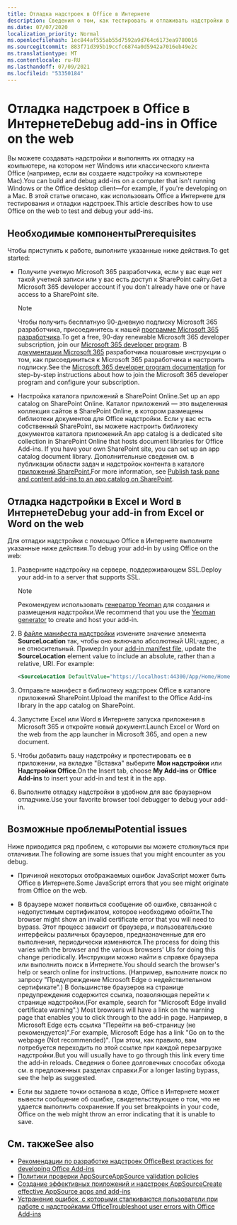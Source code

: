 ```yaml
---
title: Отладка надстроек в Office в Интернете
description: Сведения о том, как тестировать и отлаживать надстройки в Office в Интернете.
ms.date: 07/07/2020
localization_priority: Normal
ms.openlocfilehash: 1ec844af555ab55d7592a9d764c6173ea9780016
ms.sourcegitcommit: 883f71d395b19ccfc6874a0d5942a7016eb49e2c
ms.translationtype: MT
ms.contentlocale: ru-RU
ms.lasthandoff: 07/09/2021
ms.locfileid: "53350184"
---
```

# <a name="debug-add-ins-in-office-on-the-web"></a><span data-ttu-id="4c489-103">Отладка надстроек в Office в Интернете</span><span class="sxs-lookup"><span data-stu-id="4c489-103">Debug add-ins in Office on the web</span></span>

<span data-ttu-id="4c489-104">Вы можете создавать надстройки и выполнять их отладку на компьютере, на котором нет Windows или классического клиента Office (например, если вы создаете надстройку на компьютере Mac).</span><span class="sxs-lookup"><span data-stu-id="4c489-104">You can build and debug add-ins on a computer that isn't running Windows or the Office desktop client&mdash;for example, if you're developing on a Mac.</span></span> <span data-ttu-id="4c489-105">В этой статье описано, как использовать Office а Интернете для тестирования и отладки надстроек.</span><span class="sxs-lookup"><span data-stu-id="4c489-105">This article describes how to use Office on the web to test and debug your add-ins.</span></span> 

## <a name="prerequisites"></a><span data-ttu-id="4c489-106">Необходимые компоненты</span><span class="sxs-lookup"><span data-stu-id="4c489-106">Prerequisites</span></span>

<span data-ttu-id="4c489-107">Чтобы приступить к работе, выполните указанные ниже действия.</span><span class="sxs-lookup"><span data-stu-id="4c489-107">To get started:</span></span>

- <span data-ttu-id="4c489-108">Получите учетную Microsoft 365 разработчика, если у вас еще нет такой учетной записи или у вас есть доступ к SharePoint сайту.</span><span class="sxs-lookup"><span data-stu-id="4c489-108">Get a Microsoft 365 developer account if you don't already have one or have access to a SharePoint site.</span></span>

  > [!NOTE]
  > <span data-ttu-id="4c489-109">Чтобы получить бесплатную 90-дневную подписку Microsoft 365 разработчика, присоединитесь к нашей [программе Microsoft 365 разработчика](https://developer.microsoft.com/office/dev-program).</span><span class="sxs-lookup"><span data-stu-id="4c489-109">To get a free, 90-day renewable Microsoft 365 developer subscription, join our [Microsoft 365 developer program](https://developer.microsoft.com/office/dev-program).</span></span> <span data-ttu-id="4c489-110">В [документации Microsoft 365](/office/developer-program/office-365-developer-program) разработчика пошаговые инструкции о том, как присоединиться к Microsoft 365 разработчика и настроить подписку.</span><span class="sxs-lookup"><span data-stu-id="4c489-110">See the [Microsoft 365 developer program documentation](/office/developer-program/office-365-developer-program) for step-by-step instructions about how to join the Microsoft 365 developer program and configure your subscription.</span></span>

- <span data-ttu-id="4c489-111">Настройка каталога приложений в SharePoint Online.</span><span class="sxs-lookup"><span data-stu-id="4c489-111">Set up an app catalog on SharePoint Online.</span></span> <span data-ttu-id="4c489-112">Каталог приложений — это выделенная коллекция сайтов в SharePoint Online, в котором размещены библиотеки документов для Office надстройки. Если у вас есть собственный SharePoint, вы можете настроить библиотеку документов каталога приложений.</span><span class="sxs-lookup"><span data-stu-id="4c489-112">An app catalog is a dedicated site collection in SharePoint Online that hosts document libraries for Office Add-ins. If you have your own SharePoint site, you can set up an app catalog document library.</span></span> <span data-ttu-id="4c489-113">Дополнительные сведения см. в публикации области задач и надстройок контента в каталоге [приложений SharePoint.](../publish/publish-task-pane-and-content-add-ins-to-an-add-in-catalog.md)</span><span class="sxs-lookup"><span data-stu-id="4c489-113">For more information, see [Publish task pane and content add-ins to an app catalog on SharePoint](../publish/publish-task-pane-and-content-add-ins-to-an-add-in-catalog.md).</span></span>


## <a name="debug-your-add-in-from-excel-or-word-on-the-web"></a><span data-ttu-id="4c489-114">Отладка надстройки в Excel и Word в Интернете</span><span class="sxs-lookup"><span data-stu-id="4c489-114">Debug your add-in from Excel or Word on the web</span></span>

<span data-ttu-id="4c489-115">Для отладки надстройки с помощью Office в Интернете выполните указанные ниже действия.</span><span class="sxs-lookup"><span data-stu-id="4c489-115">To debug your add-in by using Office on the web:</span></span>

1. <span data-ttu-id="4c489-116">Разверните надстройку на сервере, поддерживающем SSL.</span><span class="sxs-lookup"><span data-stu-id="4c489-116">Deploy your add-in to a server that supports SSL.</span></span>

    > [!NOTE]
    > <span data-ttu-id="4c489-117">Рекомендуем использовать [генератор Yeoman](https://github.com/OfficeDev/generator-office) для создания и размещения надстройки.</span><span class="sxs-lookup"><span data-stu-id="4c489-117">We recommend that you use the [Yeoman generator](https://github.com/OfficeDev/generator-office) to create and host your add-in.</span></span>

2. <span data-ttu-id="4c489-p104">В [файле манифеста надстройки](../develop/add-in-manifests.md) измените значение элемента **SourceLocation** так, чтобы оно включало абсолютный URL-адрес, а не относительный. Пример:</span><span class="sxs-lookup"><span data-stu-id="4c489-p104">In your [add-in manifest file](../develop/add-in-manifests.md), update the **SourceLocation** element value to include an absolute, rather than a relative, URI. For example:</span></span>

    ```xml
    <SourceLocation DefaultValue="https://localhost:44300/App/Home/Home.html" />
    ```

3. <span data-ttu-id="4c489-120">Отправьте манифест в библиотеку надстроек Office в каталоге приложений SharePoint.</span><span class="sxs-lookup"><span data-stu-id="4c489-120">Upload the manifest to the Office Add-ins library in the app catalog on SharePoint.</span></span>

4. <span data-ttu-id="4c489-121">Запустите Excel или Word в Интернете запуска приложения в Microsoft 365 и откройте новый документ.</span><span class="sxs-lookup"><span data-stu-id="4c489-121">Launch Excel or Word on the web from the app launcher in Microsoft 365, and open a new document.</span></span>

5. <span data-ttu-id="4c489-122">Чтобы добавить вашу надстройку и протестировать ее в приложении, на вкладке "Вставка" выберите **Мои надстройки** или **Надстройки Office**.</span><span class="sxs-lookup"><span data-stu-id="4c489-122">On the Insert tab, choose **My Add-ins** or **Office Add-ins** to insert your add-in and test it in the app.</span></span>

6. <span data-ttu-id="4c489-123">Выполните отладку надстройки в удобном для вас браузерном отладчике.</span><span class="sxs-lookup"><span data-stu-id="4c489-123">Use your favorite browser tool debugger to debug your add-in.</span></span>

## <a name="potential-issues"></a><span data-ttu-id="4c489-124">Возможные проблемы</span><span class="sxs-lookup"><span data-stu-id="4c489-124">Potential issues</span></span>

<span data-ttu-id="4c489-125">Ниже приводится ряд проблем, с которыми вы можете столкнуться при отлачивии.</span><span class="sxs-lookup"><span data-stu-id="4c489-125">The following are some issues that you might encounter as you debug.</span></span>

- <span data-ttu-id="4c489-126">Причиной некоторых отображаемых ошибок JavaScript может быть Office в Интернете.</span><span class="sxs-lookup"><span data-stu-id="4c489-126">Some JavaScript errors that you see might originate from Office on the web.</span></span>

- <span data-ttu-id="4c489-127">В браузере может появиться сообщение об ошибке, связанной с недопустимым сертификатом, которое необходимо обойти.</span><span class="sxs-lookup"><span data-stu-id="4c489-127">The browser might show an invalid certificate error that you will need to bypass.</span></span> <span data-ttu-id="4c489-128">Этот процесс зависит от браузера, и пользовательские интерфейсы различных браузеров, предназначенные для его выполнения, периодически изменяются.</span><span class="sxs-lookup"><span data-stu-id="4c489-128">The process for doing this varies with the browser and the various browsers' UIs for doing this change periodically.</span></span> <span data-ttu-id="4c489-129">Инструкции можно найти в справке браузера или выполнить поиск в Интернете.</span><span class="sxs-lookup"><span data-stu-id="4c489-129">You should search the browser's help or search online for instructions.</span></span> <span data-ttu-id="4c489-130">(Например, выполните поиск по запросу "Предупреждение Microsoft Edge о недействительном сертификате".) В большинстве браузеров на странице предупреждения содержится ссылка, позволяющая перейти к странице надстройки.</span><span class="sxs-lookup"><span data-stu-id="4c489-130">(For example, search for "Microsoft Edge invalid certificate warning".) Most browsers will have a link on the warning page that enables you to click through to the add-in page.</span></span> <span data-ttu-id="4c489-131">Например, в Microsoft Edge есть ссылка "Перейти на веб-страницу (не рекомендуется)".</span><span class="sxs-lookup"><span data-stu-id="4c489-131">For example, Microsoft Edge has a link "Go on to the webpage (Not recommended)".</span></span> <span data-ttu-id="4c489-132">При этом, как правило, вам потребуется переходить по этой ссылке при каждой перезагрузке надстройки.</span><span class="sxs-lookup"><span data-stu-id="4c489-132">But you will usually have to go through this link every time the add-in reloads.</span></span> <span data-ttu-id="4c489-133">Сведения о более долговечных способах обхода см. в предложенных разделах справки.</span><span class="sxs-lookup"><span data-stu-id="4c489-133">For a longer lasting bypass, see the help as suggested.</span></span>

- <span data-ttu-id="4c489-134">Если вы задаете точки останова в коде, Office в Интернете может вывести сообщение об ошибке, свидетельствующее о том, что не удается выполнить сохранение.</span><span class="sxs-lookup"><span data-stu-id="4c489-134">If you set breakpoints in your code, Office on the web might throw an error indicating that it is unable to save.</span></span>

## <a name="see-also"></a><span data-ttu-id="4c489-135">См. также</span><span class="sxs-lookup"><span data-stu-id="4c489-135">See also</span></span>

- [<span data-ttu-id="4c489-136">Рекомендации по разработке надстроек Office</span><span class="sxs-lookup"><span data-stu-id="4c489-136">Best practices for developing Office Add-ins</span></span>](../concepts/add-in-development-best-practices.md)
- [<span data-ttu-id="4c489-137">Политики проверки AppSource</span><span class="sxs-lookup"><span data-stu-id="4c489-137">AppSource validation policies</span></span>](/legal/marketplace/certification-policies)  
- [<span data-ttu-id="4c489-138">Создание эффективных приложений и надстроек AppSource</span><span class="sxs-lookup"><span data-stu-id="4c489-138">Create effective AppSource apps and add-ins</span></span>](/office/dev/store/create-effective-office-store-listings)  
- [<span data-ttu-id="4c489-139">Устранение ошибок, с которыми сталкиваются пользователи при работе с надстройками Office</span><span class="sxs-lookup"><span data-stu-id="4c489-139">Troubleshoot user errors with Office Add-ins</span></span>](testing-and-troubleshooting.md)
